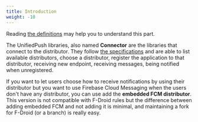 ```yaml
---
title: Introduction
weight: -10
---
```


Reading [the definitions](/spec/definitions/) may help you to understand this part.

The UnifiedPush libraries, also named **Connector** are the libraries that connect to the distributor. They follow [the specifications](/spec/android/) and are able to list available distributors, choose a distributor, register the application to that distributor, receiving new endpoint, receiving messages, being notified when unregistered.

If you want to let users choose how to receive notifications by using their distributor but you want to use Firebase Cloud Messaging when the users don't have any distributor, you can use add the **embedded FCM distributor**. This version is not compatible with F-Droid rules but the difference between adding embedded FCM and not adding it is minimal, and maintaining a fork for F-Droid (or a branch) is really easy.
